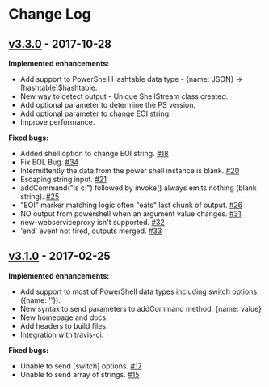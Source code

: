 # Change Log

## [v3.3.0](https://github.com/rannn505/node-powershell/tree/v3.3.0) - 2017-10-28

**Implemented enhancements:**

* Add support to PowerShell Hashtable data type - {name: JSON} -&gt; \[hashtable\]$hashtable.
* New way to detect output - Unique ShellStream class created.
* Add optional parameter to determine the PS version.
* Add optional parameter to change EOI string.
* Improve performance.

**Fixed bugs:**

* Added shell option to change EOI string. [\#18](https://github.com/rannn505/node-powershell/pull/18)
* Fix EOL Bug. [\#34](https://github.com/rannn505/node-powershell/pull/34)
* Intermittently the data from the power shell instance is blank. [\#20](https://github.com/rannn505/node-powershell/issues/20)
* Escaping string input. [\#21](https://github.com/rannn505/node-powershell/issues/21)
* addCommand\("ls c:"\) followed by invoke\(\) always emits nothing \(blank string\). [\#25](https://github.com/rannn505/node-powershell/issues/25)
* "EOI" marker matching logic often "eats" last chunk of output. [\#26](https://github.com/rannn505/node-powershell/issues/26)
* NO output from powershell when an argument value changes. [\#31](https://github.com/rannn505/node-powershell/issues/31)
* new-webserviceproxy isn't supported. [\#32](https://github.com/rannn505/node-powershell/issues/32)
* 'end' event not fired, outputs merged. [\#33](https://github.com/rannn505/node-powershell/issues/33)

## [v3.1.0](https://github.com/rannn505/node-powershell/tree/v3.1.0) - 2017-02-25

**Implemented enhancements:**

* Add support to most of PowerShell data types including switch options \({name: ''}\).
* New syntax to send parameters to addCommand method. {name: value}
* New homepage and docs.
* Add headers to build files.
* Integration with travis-ci.

**Fixed bugs:**

* Unable to send \[switch\] options. [\#17](https://github.com/rannn505/node-powershell/issues/17)
* Unable to send array of strings. [\#15](https://github.com/rannn505/node-powershell/issues/15)

